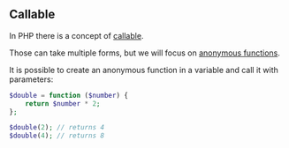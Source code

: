 ## Callable

In PHP there is a concept of [callable](https://www.php.net/manual/en/language.types.callable.php).

Those can take multiple forms, but we will focus on [anonymous functions](https://www.php.net/manual/en/functions.anonymous.php).

It is possible to create an anonymous function in a variable and call it with parameters:

```php
$double = function ($number) {
    return $number * 2;
};

$double(2); // returns 4
$double(4); // returns 8
```
